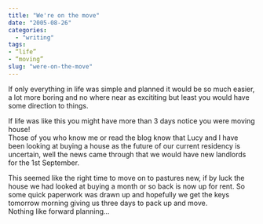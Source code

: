 ```yaml
---
title: "We're on the move"
date: "2005-08-26"
categories: 
  - "writing"
tags:
- “life”
- “moving”
slug: "were-on-the-move"
---
```


If only everything in life was simple and planned it would be so much easier, a lot more boring and no where near as excititing but least you would have some direction to things.
  
If life was like this you might have more than 3 days notice you were moving house!  
Those of you who know me or read the blog know that Lucy and I have been looking at buying a house as the future of our current residency is uncertain, well the news came through that we would have new landlords for the 1st September.
  
This seemed like the right time to move on to pastures new, if by luck the house we had looked at buying a month or so back is now up for rent. So some quick paperwork was drawn up and hopefully we get the keys tomorrow morning giving us three days to pack up and move.  
Nothing like forward planning…
